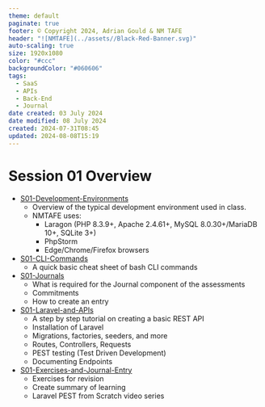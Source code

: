 ```yaml
---
theme: default
paginate: true
footer: © Copyright 2024, Adrian Gould & NM TAFE
header: "![NMTAFE](../assets//Black-Red-Banner.svg)"
auto-scaling: true
size: 1920x1080
color: "#ccc"
backgroundColor: "#060606"
tags:
  - SaaS
  - APIs
  - Back-End
  - Journal
date created: 03 July 2024
date modified: 08 July 2024
created: 2024-07-31T08:45
updated: 2024-08-08T15:19
---
```

# Session 01 Overview

- [S01-Development-Environments](S01-Development-Environments.md)
	- Overview of the typical development environment used in class.
	- NMTAFE uses:
		- Laragon (PHP 8.3.9+, Apache 2.4.61+, MySQL 8.0.30+/MariaDB 10+, SQLite 3+)
		- PhpStorm
		- Edge/Chrome/Firefox browsers
- [S01-CLI-Commands](S01-CLI-Commands.md)
	- A quick basic cheat sheet of bash CLI commands
- [S01-Journals](S01-Journals.md)
	- What is required for the Journal component of the assessments
	- Commitments
	- How to create an entry
- [S01-Laravel-and-APIs](S01-Laravel-and-APIs.md)
	- A step by step tutorial on creating a basic REST API
	- Installation of Laravel
	- Migrations, factories, seeders, and more
	- Routes, Controllers, Requests
	- PEST testing (Test Driven Development)
	- Documenting Endpoints
- [S01-Exercises-and-Journal-Entry](S01-Exercises-and-Journal-Entry.md)
	- Exercises for revision
	- Create summary of learning
	- Laravel PEST from Scratch video series
	


